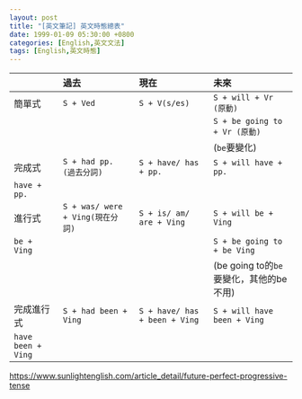 ```yaml
---
layout: post
title: "[英文筆記] 英文時態總表"
date: 1999-01-09 05:30:00 +0800
categories: [English,英文文法]
tags: [English,英文時態]
---
```




|              | 過去            | 現在              | 未來           |
|:-------------|:--------------|:------------------|:-----------------|
| 簡單式         | `S + Ved`    | `S + V(s/es)`      | `S + will + Vr (原動)` |
|               |              |                    | `S + be going to + Vr (原動)`|
|               |              |                     | (`be`要變化)         |
| 完成式         | `S + had pp. (過去分詞)` | `S + have/ has + pp.` | `S + will have + pp.` |   
| `have + pp.` |                |                      |                       |
| 進行式 | `S + was/ were + Ving(現在分詞)` |`S + is/ am/ are + Ving`|`S + will be + Ving`|
| `be + Ving` |||`S + be going to + be Ving`|
|||| (be going to的`be`要變化，其他的be不用)|
| 完成進行式 | `S + had been + Ving` | `S + have/ has + been + Ving` | `S + will have been + Ving` |
| `have  been + Ving` ||||



<https://www.sunlightenglish.com/article_detail/future-perfect-progressive-tense>